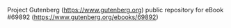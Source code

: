 Project Gutenberg (https://www.gutenberg.org) public repository for
eBook #69892 (https://www.gutenberg.org/ebooks/69892)
